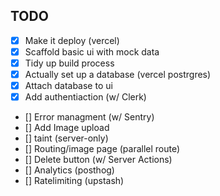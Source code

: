 ## TODO

- [x] Make it deploy (vercel)
- [x] Scaffold basic ui with mock data
- [x] Tidy up build process
- [x] Actually set up a database (vercel postrgres)
- [x] Attach database to ui
- [x] Add authentiaction (w/ Clerk)
- [] Error managment (w/ Sentry)
- [] Add Image upload
- [] taint (server-only)
- [] Routing/image page (parallel route)
- [] Delete button (w/ Server Actions)
- [] Analytics (posthog)
- [] Ratelimiting (upstash)

